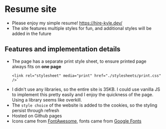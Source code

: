 # Resume site

- Please enjoy my simple resume! https://hire-kyle.dev/
- The site features multiple styles for fun, and additional styles will be added in the future

## Features and implementation details

- The page has a separate print style sheet, to ensure printed page always fits on **one page**
  ```
  <link rel="stylesheet" media="print" href="./stylesheets/print.css" />`
  ```
- I didn't use any libraries, so the entire site is 35KB. I could use vanilla JS to implement this pretty easily and I enjoy the quickness of the page. Using a library seems like overkill.
- The `style choice` of the website is added to the cookies, so the styling persist through refresh
- Hosted on Github pages
- Icons came from [FontAwesome](https://fontawesome.com/), fonts came from [Google Fonts](https://fonts.google.com/)
